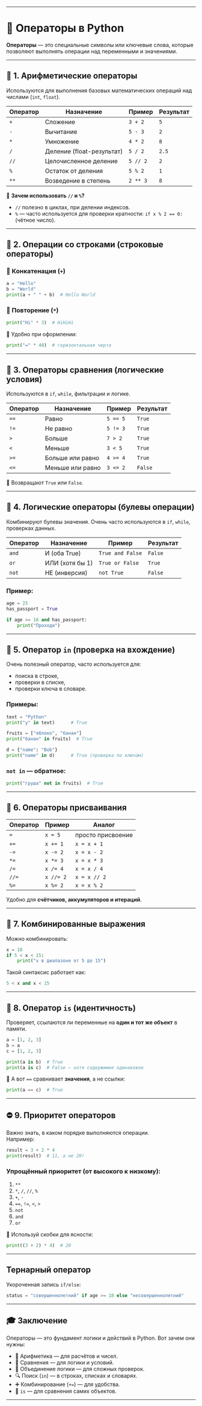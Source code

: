
---

# 🧮 Операторы в Python

**Операторы** — это специальные символы или ключевые слова, которые позволяют выполнять операции над переменными и значениями.

---

## 🔢 1. Арифметические операторы

Используются для выполнения базовых математических операций над числами (`int`, `float`).

| Оператор | Назначение                 | Пример           | Результат |
|----------|----------------------------|------------------|-----------|
| `+`      | Сложение                   | `3 + 2`          | `5`       |
| `-`      | Вычитание                  | `5 - 3`          | `2`       |
| `*`      | Умножение                  | `4 * 2`          | `8`       |
| `/`      | Деление (float-результат) | `5 / 2`          | `2.5`     |
| `//`     | Целочисленное деление     | `5 // 2`         | `2`       |
| `%`      | Остаток от деления        | `5 % 2`          | `1`       |
| `**`     | Возведение в степень      | `2 ** 3`         | `8`       |

🧠 **Зачем использовать `//` и `%`?**
- `//` полезно в циклах, при делении индексов.
- `%` — часто используется для проверки кратности: `if x % 2 == 0:` (чётное число).

---

## 📝 2. Операции со строками (строковые операторы)

### 🔸 Конкатенация (`+`)

```python
a = "Hello"
b = "World"
print(a + " " + b)  # Hello World
```

### 🔸 Повторение (`*`)

```python
print("Hi" * 3)  # HiHiHi
```

🧠 Удобно при оформлении:
```python
print("=" * 40)  # горизонтальная черта
```

---

## 🤝 3. Операторы сравнения (логические условия)

Используются в `if`, `while`, фильтрации и логике.

| Оператор | Назначение           | Пример         | Результат |
|----------|----------------------|----------------|-----------|
| `==`     | Равно                | `5 == 5`       | `True`    |
| `!=`     | Не равно             | `5 != 3`       | `True`    |
| `>`      | Больше               | `7 > 2`        | `True`    |
| `<`      | Меньше               | `3 < 5`        | `True`    |
| `>=`     | Больше или равно     | `4 >= 4`       | `True`    |
| `<=`     | Меньше или равно     | `3 <= 2`       | `False`   |

🔹 Возвращают `True` или `False`.

---

## 🧩 4. Логические операторы (булевы операции)

Комбинируют булевы значения. Очень часто используются в `if`, `while`, проверках данных.

| Оператор | Назначение       | Пример                    | Результат |
|----------|------------------|---------------------------|-----------|
| `and`    | И (оба True)     | `True and False`          | `False`   |
| `or`     | ИЛИ (хотя бы 1)  | `True or False`           | `True`    |
| `not`    | НЕ (инверсия)    | `not True`                | `False`   |

### Пример:
```python
age = 25
has_passport = True

if age >= 18 and has_passport:
    print("Проходи")
```

---

## 🔎 5. Оператор `in` (проверка на вхождение)

Очень полезный оператор, часто используется для:
- поиска в строке,
- проверки в списке,
- проверки ключа в словаре.

### Примеры:

```python
text = "Python"
print("y" in text)      # True

fruits = ["яблоко", "банан"]
print("банан" in fruits)  # True

d = {"name": "Bob"}
print("name" in d)      # True (проверка по ключам)
```

### `not in` — обратное:

```python
print("груша" not in fruits)  # True
```

---

## 🔁 6. Операторы присваивания

| Оператор | Пример    | Аналог       |
|----------|-----------|--------------|
| `=`      | `x = 5`   | просто присвоение |
| `+=`     | `x += 1`  | `x = x + 1`  |
| `-=`     | `x -= 2`  | `x = x - 2`  |
| `*=`     | `x *= 3`  | `x = x * 3`  |
| `/=`     | `x /= 4`  | `x = x / 4`  |
| `//=`    | `x //= 2` | `x = x // 2` |
| `%=`     | `x %= 2`  | `x = x % 2`  |

Удобно для **счётчиков, аккумуляторов и итераций**.

---

## 🔄 7. Комбинированные выражения

Можно комбинировать:

```python
x = 10
if 5 < x < 15:
    print("x в диапазоне от 5 до 15")
```

Такой синтаксис работает как:
```python
5 < x and x < 15
```

---

## 🧼 8. Оператор `is` (идентичность)

Проверяет, ссылаются ли переменные на **один и тот же объект** в памяти.

```python
a = [1, 2, 3]
b = a
c = [1, 2, 3]

print(a is b)  # True
print(a is c)  # False — хотя содержимое одинаковое
```

📌 А вот `==` сравнивает **значения**, а не ссылки:
```python
print(a == c)  # True
```

---

## ⛔ 9. Приоритет операторов

Важно знать, в каком порядке выполняются операции.  
Например:

```python
result = 3 + 2 * 4
print(result)  # 11, а не 20!
```

### Упрощённый приоритет (от высокого к низкому):

1. `**`  
2. `*`, `/`, `//`, `%`  
3. `+`, `-`  
4. `==`, `!=`, `<`, `>`  
5. `not`  
6. `and`  
7. `or`

📌 Используй скобки для ясности:

```python
print((3 + 2) * 4)  # 20
```

---

## Тернарный оператор

Укороченная запись `if/else`:

```python
status = "совершеннолетний" if age >= 18 else "несовершеннолетний"
```

---

## 🎓 Заключение

Операторы — это фундамент логики и действий в Python. Вот зачем они нужны:

- 📐 Арифметика — для расчётов и чисел.
- 🧠 Сравнения — для логики и условий.
- 🔗 Объединение логики — для сложных проверок.
- 🔍 Поиск (`in`) — в строках, списках и словарях.
- ➕ Комбинирование (`+=`) — для удобства.
- 🧬 `is` — для сравнения самих объектов.

---
